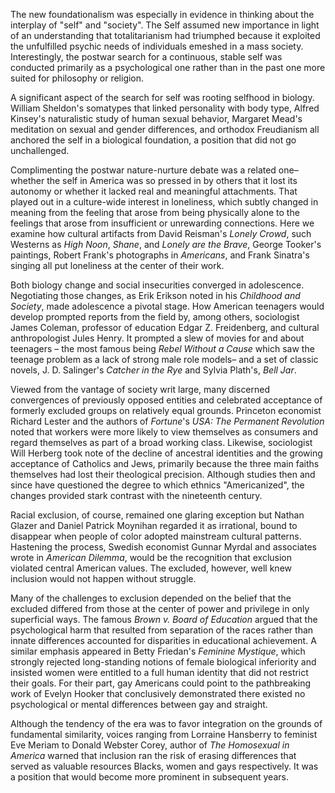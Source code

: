 The new foundationalism was especially in evidence in thinking about the interplay of "self" and "society". The Self assumed new importance in light of an understanding that totalitarianism had triumphed because it exploited the unfulfilled psychic needs of individuals emeshed in a mass society. Interestingly, the postwar search for a continuous, stable self was conducted primarily as a psychological one rather than in the past one more suited for philosophy or religion.

A significant aspect of the search for self was rooting selfhood in biology. William Sheldon's somatypes that linked personality with body type, Alfred Kinsey's naturalistic study of human sexual behavior, Margaret Mead's meditation on sexual and gender differences, and orthodox Freudianism all anchored the self in a biological foundation, a position that did not go unchallenged. 

Complimenting the postwar nature-nurture debate was a related one– whether the self in America was so pressed in by others that it lost its autonomy or whether it lacked real and meaningful attachments. That played out in a culture-wide interest in loneliness, which subtly changed in meaning from the feeling that arose from being physically alone to the feelings that arose from insufficient or unrewarding connections. Here we examine how cultural artifacts from David Reisman's *Lonely Crowd*, such Westerns as *High Noon*, *Shane*, and *Lonely are the Brave*, George Tooker's paintings, Robert Frank's photographs in *Americans*, and Frank Sinatra's singing all put loneliness at the center of their work.

Both biology change and social insecurities converged in adolescence. Negotiating those changes, as Erik Erikson noted in his *Childhood and Society*, made adolescence a pivotal stage. How American teenagers would develop prompted reports from the field by, among others, sociologist James Coleman, professor of education Edgar Z. Freidenberg, and cultural anthropologist Jules Henry. It prompted a slew of movies for and about teenagers – the most famous being *Rebel Without a Cause* which saw the teenage problem as a lack of strong male role models– and a set of classic novels, J. D. Salinger's *Catcher in the Rye* and Sylvia Plath's, *Bell Jar*.

Viewed from the vantage of society writ large, many discerned convergences of previously opposed entities and celebrated acceptance of formerly excluded groups on relatively equal grounds. Princeton economist Richard Lester and the authors of *Fortune*'s *USA: The Permanent Revolution* noted that workers were more likely to view themselves as consumers and regard themselves as part of a broad working class. Likewise, sociologist Will Herberg took note of the decline of ancestral identities and the growing acceptance of Catholics and Jews, primarily because the three main faiths themselves had lost their theological precision. Although studies then and since have questioned the degree to which ethnics "Americanized", the changes provided  stark contrast with the nineteenth century. 

Racial exclusion, of course, remained one glaring exception but Nathan Glazer and Daniel Patrick Moynihan regarded it as irrational, bound to disappear when people of color adopted mainstream cultural patterns. Hastening the process, Swedish economist Gunnar Myrdal and associates wrote in *American Dilemma*, would be the recognition that exclusion violated central American values. The excluded, however, well knew inclusion would not happen without struggle. 

Many of the challenges to exclusion depended on the belief that the excluded  differed from those at the center of power and privilege in only superficial ways. The famous *Brown v. Board of Education* argued that the psychological harm that resulted from separation of the races rather than innate differences accounted for disparities in educational achievement. A similar emphasis appeared in Betty Friedan's *Feminine Mystique*, which strongly rejected long-standing notions of female biological inferiority and insisted women were entitled to a full human identity that did not restrict their goals. For their part, gay Americans could point to the pathbreaking work of Evelyn Hooker that conclusively demonstrated there existed no psychological or mental differences between gay and straight.

Although the tendency of the era was to favor integration on the grounds of fundamental similarity, voices ranging from Lorraine Hansberry to feminist Eve Meriam to Donald Webster Corey, author of *The Homosexual in America* warned that inclusion ran the risk of erasing differences that served as valuable resources Blacks, women and gays respectively. It was a position that would become more prominent in subsequent years.  

